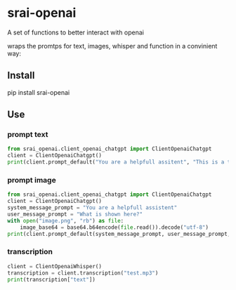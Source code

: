 # srai-openai
A set of functions to better interact with openai

wraps the promtps for text, images, whisper and function in a convinient way:


## Install
pip install srai-openai

## Use

### prompt text
```python
from srai_openai.client_openai_chatgpt import ClientOpenaiChatgpt
client = ClientOpenaiChatgpt()
print(client.prompt_default("You are a helpfull assitent", "This is a test"))
```


### prompt image
```python
from srai_openai.client_openai_chatgpt import ClientOpenaiChatgpt
client = ClientOpenaiChatgpt()
system_message_prompt = "You are a helpfull assistent"
user_message_prompt = "What is shown here?"
with open("image.png", "rb") as file:
    image_base64 = base64.b64encode(file.read()).decode("utf-8")
print(client.prompt_default(system_message_prompt, user_message_prompt, image_base64=image_base64))
```

### transcription
```python
client = ClientOpenaiWhisper()
transcription = client.transcription("test.mp3")
print(transcription["text"])
```
